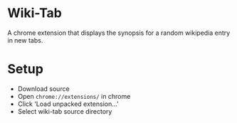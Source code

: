 # Wiki-Tab
A chrome extension that displays the synopsis for a random wikipedia entry in new tabs.

# Setup
* Download source
* Open `chrome://extensions/` in chrome
* Click 'Load unpacked extension...'
* Select wiki-tab source directory
